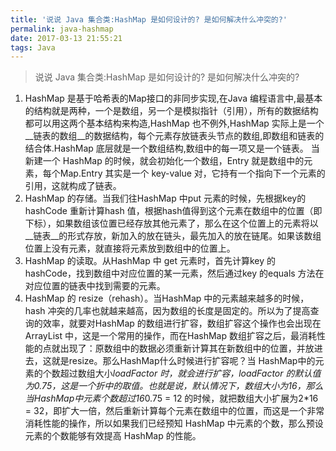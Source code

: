 ```yaml
---
title: '说说 Java 集合类:HashMap 是如何设计的? 是如何解决什么冲突的?'
permalink: java-hashmap
date: 2017-03-13 21:55:21
tags: Java
---
```


> 说说 Java 集合类:HashMap 是如何设计的? 是如何解决什么冲突的?
<!-- more -->

1. HashMap 是基于哈希表的Map接口的非同步实现,在Java 编程语言中,最基本的结构就是两种，一个是数组，另一个是模拟指针（引用），所有的数据结构都可以用这两个基本结构来构造,HashMap 也不例外,HashMap 实际上是一个__链表的数组__的数据结构，每个元素存放链表头节点的数组,即数组和链表的结合体.HashMap 底层就是一个数组结构,数组中的每一项又是一个链表。 当新建一个 HashMap 的时候，就会初始化一个数组，Entry 就是数组中的元素，每个Map.Entry 其实是一个 key-value 对，它持有一个指向下一个元素的引用，这就构成了链表。
2. HashMap 的存储。当我们往HashMap 中put 元素的时候，先根据key的hashCode 重新计算hash 值，根据hash值得到这个元素在数组中的位置（即下标），如果数组该位置已经存放其他元素了，那么在这个位置上的元素将以__链表__的形式存放，新加入的放在链头，最先加入的放在链尾。如果该数组位置上没有元素，就直接将元素放到数组中的位置上。
3. HashMap 的读取。从HashMap 中 get 元素时，首先计算key 的hashCode，找到数组中对应位置的某一元素，然后通过key 的equals 方法在对应位置的链表中找到需要的元素。
4. HashMap 的 resize（rehash）。当HashMap 中的元素越来越多的时候，hash 冲突的几率也就越来越高，因为数组的长度是固定的。所以为了提高查询的效率，就要对HashMap 的数组进行扩容，数组扩容这个操作也会出现在ArrayList 中，这是一个常用的操作，而在HashMap 数组扩容之后，最消耗性能的点就出现了：原数组中的数据必须重新计算其在新数组中的位置，并放进去，这就是resize。那么HashMap什么时候进行扩容呢？当 HashMap中的元素的个数超过数组大小*loadFactor 时，就会进行扩容，loadFactor 的默认值为0.75，这是一个折中的取值。也就是说，默认情况下，数组大小为16，那么当HashMap中元素个数超过16*0.75 = 12 的时候，就把数组大小扩展为2*16 = 32，即扩大一倍，然后重新计算每个元素在数组中的位置，而这是一个非常消耗性能的操作，所以如果我们已经预知 HashMap 中元素的个数，那么预设元素的个数能够有效提高 HashMap 的性能。
